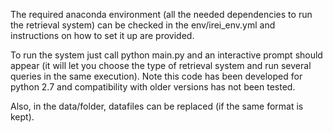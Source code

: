 The required anaconda environment (all the needed dependencies to run the retrieval system) can be checked in the env/irei_env.yml and instructions on how to set it up are provided.

To run the system just call python main.py and an interactive prompt should appear (it will let you choose the type of retrieval system and run several queries in the same execution).
Note this code has been developed for python 2.7 and compatibility with older versions has not been tested.

Also, in the data/folder, datafiles can be replaced (if the same format is kept).
